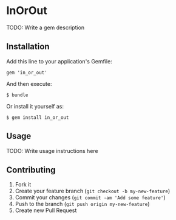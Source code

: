 # InOrOut

TODO: Write a gem description

## Installation

Add this line to your application's Gemfile:

    gem 'in_or_out'

And then execute:

    $ bundle

Or install it yourself as:

    $ gem install in_or_out

## Usage

TODO: Write usage instructions here

## Contributing

1. Fork it
2. Create your feature branch (`git checkout -b my-new-feature`)
3. Commit your changes (`git commit -am 'Add some feature'`)
4. Push to the branch (`git push origin my-new-feature`)
5. Create new Pull Request
